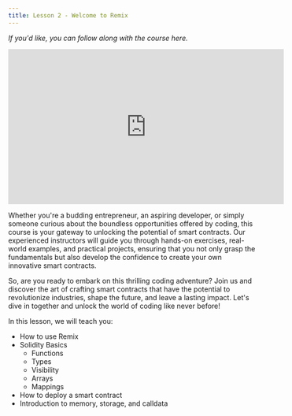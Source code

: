 ```yaml
---
title: Lesson 2 - Welcome to Remix
---
```


*If you'd like, you can follow along with the course here.*

<iframe width="560" height="315" src="https://www.youtube.com/embed/umepbfKp5rI?&t=7842s" frameborder="0" allow="accelerometer; autoplay; clipboard-write; encrypted-media; gyroscope; picture-in-picture" allowfullscreen></iframe>

Whether you're a budding entrepreneur, an aspiring developer, or simply someone curious about the boundless opportunities offered by coding, this course is your gateway to unlocking the potential of smart contracts. Our experienced instructors will guide you through hands-on exercises, real-world examples, and practical projects, ensuring that you not only grasp the fundamentals but also develop the confidence to create your own innovative smart contracts.

So, are you ready to embark on this thrilling coding adventure? Join us and discover the art of crafting smart contracts that have the potential to revolutionize industries, shape the future, and leave a lasting impact. Let's dive in together and unlock the world of coding like never before!

In this lesson, we will teach you:

- How to use Remix
- Solidity Basics
  - Functions
  - Types
  - Visibility
  - Arrays
  - Mappings
- How to deploy a smart contract 
- Introduction to memory, storage, and calldata

<!-- TODO: "Let's Go" Button -->